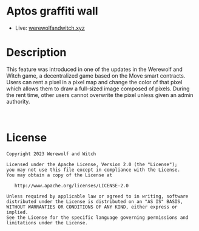 

# Aptos graffiti wall 

- Live: [werewolfandwitch.xyz](https://werewolfandwitch.xyz/)

# Description

This feature was introduced in one of the updates in the Werewolf and Witch game, a decentralized game based on the Move smart contracts. Users can rent a pixel in a pixel map and change the color of that pixel which allows them to draw a full-sized image composed of pixels. During the rent time, other users cannot overwrite the pixel unless given an admin authority.


<br/>

License
=======

    Copyright 2023 Werewolf and Witch

    Licensed under the Apache License, Version 2.0 (the "License");
    you may not use this file except in compliance with the License.
    You may obtain a copy of the License at

       http://www.apache.org/licenses/LICENSE-2.0

    Unless required by applicable law or agreed to in writing, software
    distributed under the License is distributed on an "AS IS" BASIS,
    WITHOUT WARRANTIES OR CONDITIONS OF ANY KIND, either express or implied.
    See the License for the specific language governing permissions and
    limitations under the License.



